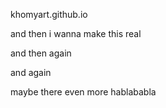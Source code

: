 khomyart.github.io

and then i wanna make this real

and then again

and again

maybe there even more hablababla